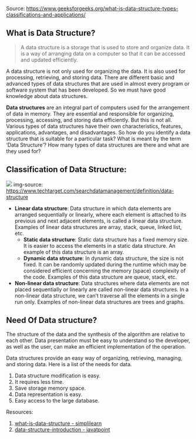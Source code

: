 Source: https://www.geeksforgeeks.org/what-is-data-structure-types-classifications-and-applications/

## What is Data Structure?

> A data structure is a storage that is used to store and organize data. It is a way of arranging data on a computer so that it can be accessed and updated efficiently.

A data structure is not only used for organizing the data. It is also used for processing, retrieving, and storing data. There are different basic and advanced types of data structures that are used in almost every program or software system that has been developed. So we must have good knowledge about data structures.

**Data structures** are an integral part of computers used for the arrangement of data in memory. They are essential and responsible for organizing, processing, accessing, and storing data efficiently. But this is not all. Various types of data structures have their own characteristics, features, applications, advantages, and disadvantages. So how do you identify a data structure that is suitable for a particular task? What is meant by the term ‘Data Structure’? How many types of data structures are there and what are they used for?

## Classification of Data Structure:

<img src="https://cdn.ttgtmedia.com/rms/onlineimages/whatis-data_structure.png" /> img-source: https://www.techtarget.com/searchdatamanagement/definition/data-structure

- **Linear data structure**: Data structure in which data elements are arranged sequentially or linearly, where each element is attached to its previous and next adjacent elements, is called a linear data structure. Examples of linear data structures are array, stack, queue, linked list, etc.
  - **Static data structure**: Static data structure has a fixed memory size. It is easier to access the elements in a static data structure.
    An example of this data structure is an array.
  - **Dynamic data structure**: In dynamic data structure, the size is not fixed. It can be randomly updated during the runtime which may be considered efficient concerning the memory (space) complexity of the code.
    Examples of this data structure are queue, stack, etc.
- **Non-linear data structure**: Data structures where data elements are not placed sequentially or linearly are called non-linear data structures. In a non-linear data structure, we can’t traverse all the elements in a single run only. Examples of non-linear data structures are trees and graphs.

## Need Of Data structure?

The structure of the data and the synthesis of the algorithm are relative to each other. Data presentation must be easy to understand so the developer, as well as the user, can make an efficient implementation of the operation.

Data structures provide an easy way of organizing, retrieving, managing, and storing data.
Here is a list of the needs for data.

1. Data structure modification is easy.
2. It requires less time.
3. Save storage memory space.
4. Data representation is easy.
5. Easy access to the large database.

Resources:

1. [what-is-data-structure - simplilearn](https://www.simplilearn.com/tutorials/data-structure-tutorial/what-is-data-structure)
2. [data-structure-introduction - javatpoint](https://www.javatpoint.com/data-structure-introduction)
